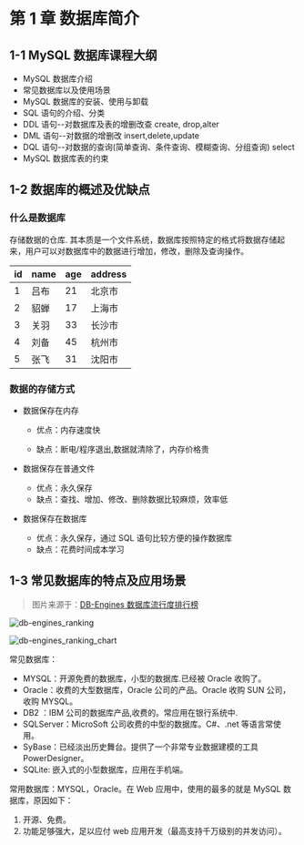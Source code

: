 # 第 1 章 数据库简介

## 1-1 MySQL 数据库课程大纲

- MySQL 数据库介绍
- 常见数据库以及使用场景
- MySQL 数据库的安装、使用与卸载
- SQL 语句的介绍、分类
- DDL 语句--对数据库及表的增删改查 create, drop,alter
- DML 语句--对数据的增删改 insert,delete,update
- DQL 语句--对数据的查询(简单查询、条件查询、模糊查询、分组查询) select
- MySQL 数据库表的约束

## 1-2 数据库的概述及优缺点

### 什么是数据库

存储数据的仓库. 其本质是一个文件系统，数据库按照特定的格式将数据存储起来，用户可以对数据库中的数据进行增加，修改，删除及查询操作。

| id  | name | age | address |
| --- | ---- | --- | ------- |
| 1   | 吕布 | 21  | 北京市  |
| 2   | 貂蝉 | 17  | 上海市  |
| 3   | 关羽 | 33  | 长沙市  |
| 4   | 刘备 | 45  | 杭州市  |
| 5   | 张飞 | 31  | 沈阳市  |

### 数据的存储方式

- 数据保存在内存

  - 优点：内存速度快

  - 缺点：断电/程序退出,数据就清除了，内存价格贵

- 数据保存在普通文件

  - 优点：永久保存
  - 缺点：查找、增加、修改、删除数据比较麻烦，效率低

- 数据保存在数据库

  - 优点：永久保存，通过 SQL 语句比较方便的操作数据库
  - 缺点：花费时间成本学习

## 1-3 常见数据库的特点及应用场景

> 图片来源于：[DB-Engines 数据库流行度排行榜](https://db-engines.com/en/ranking)

![db-engines_ranking](https://img.zxj.guru/mysql/img/db-engines_ranking.png)

![db-engines_ranking_chart](https://img.zxj.guru/mysql/img/db-engines_ranking_chart.png)

常见数据库：

- MYSQL：开源免费的数据库，小型的数据库.已经被 Oracle 收购了。
- Oracle：收费的大型数据库，Oracle 公司的产品。Oracle 收购 SUN 公司，收购 MYSQL。
- DB2 ：IBM 公司的数据库产品,收费的。常应用在银行系统中.
- SQLServer：MicroSoft 公司收费的中型的数据库。C#、.net 等语言常使用。
- SyBase：已经淡出历史舞台。提供了一个非常专业数据建模的工具 PowerDesigner。
- SQLite: 嵌入式的小型数据库，应用在手机端。

常用数据库：MYSQL，Oracle。在 Web 应用中，使用的最多的就是 MySQL 数据库，原因如下：

1. 开源、免费。
2. 功能足够强大，足以应付 web 应用开发（最高支持千万级别的并发访问）。
